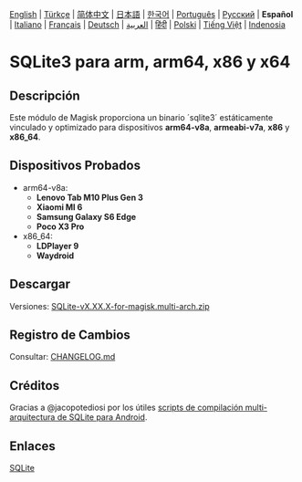 [English](README.md) | [Türkçe](README-TR.md) | [简体中文](README-CN.md) | [日本語](README-JP.md) | [한국어](README-KR.md) | [Português](README-PT.md) | [Русский](README-RU.md) | **Español** | [Italiano](README-IT.md) | [Français](README-FR.md) | [Deutsch](README-DE.md) | [العربية](README-AR.md) | [हिंदी](README-IN.md) | [Polski](README-PL.md) | [Tiếng Việt](README-VI.md) | [Indenosia](README-ID)

# SQLite3 para arm, arm64, x86 y x64

## Descripción

Este módulo de Magisk proporciona un binario ´sqlite3´ estáticamente vinculado y optimizado para dispositivos **arm64-v8a**, **armeabi-v7a**, **x86** y **x86_64**.

## Dispositivos Probados

 - arm64-v8a:
   - **Lenovo Tab M10 Plus Gen 3**
   - **Xiaomi MI 6**
   - **Samsung Galaxy S6 Edge**
   - **Poco X3 Pro**
 - x86_64:
   - **LDPlayer 9**
   - **Waydroid**
   
## Descargar

Versiones: [SQLite-vX.XX.X-for-magisk.multi-arch.zip](https://github.com/rojenzaman/sqlite3-magisk-module/releases)

## Registro de Cambios

Consultar: [CHANGELOG.md](CHANGELOG.md)

## Créditos

Gracias a @jacopotediosi por los útiles [scripts de compilación multi-arquitectura de SQLite para Android](https://github.com/jacopotediosi/sqlite3-android).

## Enlaces
[SQLite](https://www.sqlite.org/)